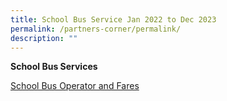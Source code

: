 ```yaml
---
title: School Bus Service Jan 2022 to Dec 2023
permalink: /partners-corner/permalink/
description: ""
---
```

**School Bus Services**

[School Bus Operator and Fares](/files/bpps%20wdls%20transport%20nte%20bus%20fares%202023.pdf)

